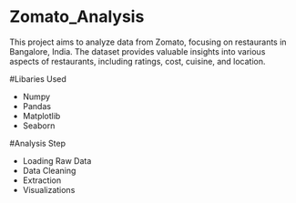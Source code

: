 # Zomato_Analysis
This project aims to analyze data from Zomato, focusing on restaurants in Bangalore, India. The dataset provides valuable insights into various aspects of restaurants, including ratings, cost, cuisine, and location.

#Libaries Used
- Numpy
- Pandas
- Matplotlib
- Seaborn

#Analysis Step
- Loading Raw Data
- Data Cleaning
- Extraction
- Visualizations
